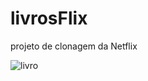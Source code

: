 # livrosFlix
projeto de clonagem da Netflix

![livro](https://exame.com/wp-content/uploads/2020/01/melhores-livros-2019.jpg)
